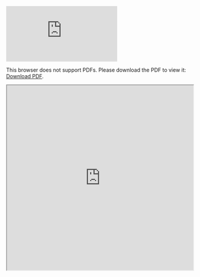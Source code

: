 <object data="https://github.com/MatthieuRouland/About.Me/raw/master/assets/img/CV_Matthieu_Rouland.pdf" type="application/pdf" width="700px" height="700px">
    <embed src="https://github.com/MatthieuRouland/About.Me/raw/master/assets/img/CV_Matthieu_Rouland.pdf">
        <p>This browser does not support PDFs. Please download the PDF to view it: <a href="https://github.com/MatthieuRouland/About.Me/raw/master/assets/img/CV_Matthieu_Rouland.pdf">Download PDF</a>.</p>
    </embed>
</object>

<iframe src="https://github.com/MatthieuRouland/About.Me/raw/master/assets/img/CV_Matthieu_Rouland.pdf#toolbar=0" width="100%" height="500px">
</iframe>
